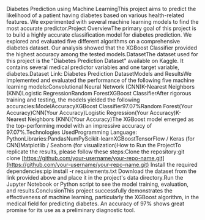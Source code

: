 Diabetes Prediction using Machine LearningThis project aims to predict the likelihood of a patient having diabetes based on various health-related features. We experimented with several machine learning models to find the most accurate predictor.Project OverviewThe primary goal of this project is to build a highly accurate classification model for diabetes prediction. We explored and evaluated five different algorithms on a comprehensive diabetes dataset. Our analysis showed that the XGBoost Classifier provided the highest accuracy among the tested models.DatasetThe dataset used for this project is the "Diabetes Prediction Dataset" available on Kaggle. It contains several medical predictor variables and one target variable, diabetes.Dataset Link: Diabetes Prediction DatasetModels and ResultsWe implemented and evaluated the performance of the following five machine learning models:Convolutional Neural Network (CNN)K-Nearest Neighbors (KNN)Logistic RegressionRandom ForestXGBoost ClassifierAfter rigorous training and testing, the models yielded the following accuracies:ModelAccuracyXGBoost Classifier97.07%Random Forest(Your Accuracy)CNN(Your Accuracy)Logistic Regression(Your Accuracy)K-Nearest Neighbors (KNN)(Your Accuracy)The XGBoost model emerged as the top-performing model with an impressive accuracy of 97.07%.Technologies UsedProgramming Language: PythonLibraries:PandasNumPyScikit-learnXGBoostTensorFlow / Keras (for CNN)Matplotlib / Seaborn (for visualization)How to Run the ProjectTo replicate the results, please follow these steps:Clone the repository:git clone [https://github.com/your-username/your-repo-name.git](https://github.com/your-username/your-repo-name.git)
Install the required dependencies:pip install -r requirements.txt
Download the dataset from the link provided above and place it in the project's data directory.Run the Jupyter Notebook or Python script to see the model training, evaluation, and results.ConclusionThis project successfully demonstrates the effectiveness of machine learning, particularly the XGBoost algorithm, in the medical field for predicting diabetes. An accuracy of 97% shows great promise for its use as a preliminary diagnostic tool.
